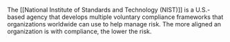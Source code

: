 The [[National Institute of Standards and Technology (NIST)]] is a U.S.-based agency that develops multiple voluntary compliance frameworks that organizations worldwide can use to help manage risk. The more aligned an organization is with compliance, the lower the risk.